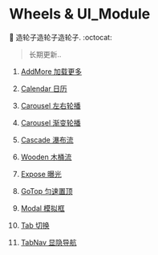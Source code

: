 # Wheels & UI_Module

:hammer: 造轮子造轮子造轮子. :octocat:

>长期更新..

1. [AddMore  加载更多](./AddMore%20%7C%20%E5%8A%A0%E8%BD%BD%E6%9B%B4%E5%A4%9A/index.html)

2. [Calendar  日历](./Calendar%20%7C%20%E6%97%A5%E5%8E%86/index.html)

3. [Carousel  左右轮播](./Carousel%20%7C%20%E5%B7%A6%E5%8F%B3%E8%BD%AE%E6%92%AD/index.html)

4. [Carousel  渐变轮播](./Carousel%20%7C%20%E6%B8%90%E5%8F%98%E8%BD%AE%E6%92%AD/index.html)

5. [Cascade  瀑布流](./Cascade%20%7C%20%E7%80%91%E5%B8%83%E6%B5%81/index.html)

6. [Wooden  木桶流](./Wooden%20%7C%20木桶流/index.html)

7. [Expose  曝光](./Expose%20%7C%20%E6%9B%9D%E5%85%89/index.html)

8. [GoTop  匀速置顶](./GoTop%20%7C%20%E5%8C%80%E9%80%9F%E7%BD%AE%E9%A1%B6/index.html)

9. [Modal  模拟框](./Modal%20%7C%20%E6%A8%A1%E6%8B%9F%E6%A1%86/index.html)

10. [Tab  切换](./Tab%20%7C%20%E5%88%87%E6%8D%A2/index.html)

11. [TabNav  显隐导航](./TabNav%20%7C%20%E6%98%BE%E9%9A%90%E5%AF%BC%E8%88%AA/index.html)


